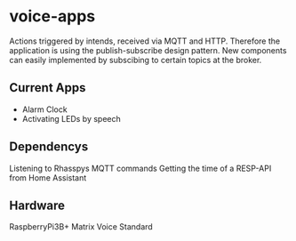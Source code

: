 # voice-apps
Actions triggered by intends, received via MQTT and HTTP. Therefore the application is using the publish-subscribe design pattern. New components can easily implemented by subscibing to certain topics at the broker.

## Current Apps
- Alarm Clock
- Activating LEDs by speech

## Dependencys
Listening to Rhasspys MQTT commands
Getting the time of a RESP-API from Home Assistant

## Hardware
RaspberryPi3B+
Matrix Voice Standard
